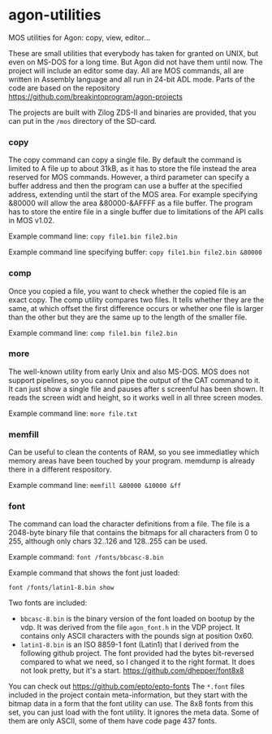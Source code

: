 # agon-utilities
MOS utilities for Agon: copy, view, editor...

These are small utilities that everybody has taken for granted on UNIX, but even on MS-DOS for a long time. But Agon did not have them until now.
The project will include an editor some day. All are MOS commands, all are written in Assembly language and all run in 24-bit ADL mode.
Parts of the code are based on the repository https://github.com/breakintoprogram/agon-projects

The projects are built with Zilog ZDS-II and binaries are provided, that you can put in the `/mos` directory
of the SD-card.

### copy

The copy command can copy a single file. By default the command is limited to A file up to about 31kB, as it has to store the file instead the area
reserved for MOS commands. However, a third parameter can specify a buffer address and then the program can use a buffer at the specified address, extending
until the start of the MOS area. For example specifying &80000 will allow the area &80000-&AFFFF as a file buffer. The program has to store the entire
file in a single buffer due to limitations of the API calls in MOS v1.02.

Example command line: `copy file1.bin file2.bin`

Example command line specifying buffer: `copy file1.bin file2.bin &80000`

### comp

Once you copied a file, you want to check whether the copied file is an exact copy. The comp utility compares two files. It tells whether they are the same,
at which offset the first difference occurs or whether one file is larger than the other but they are the same up to the length of the smaller file.

Example command line: `comp file1.bin file2.bin`

### more

The well-known utility from early Unix and also MS-DOS. MOS does not support pipelines, so you cannot pipe the output of the CAT command to it. It can just show
a single file and pauses after s screenful has been shown. It reads the screen widt and height, so it works well in all three screen modes.

Example command line: `more file.txt`

### memfill

Can be useful to clean the contents of RAM, so you see immediatley which memory areas have been touched by your program. memdump is already there in a different respository.

Example command line: `memfill &80000 &10000 &ff`

### font

The command can load the character definitions from a file. The file is a 2048-byte binary file that contains the bitmaps for all characters from 0 to 255, 
although only chars 32..126 and 128..255 can be used.

Example command: `font /fonts/bbcasc-8.bin`

Example command that shows the font just loaded: 

`font /fonts/latin1-8.bin show`

Two fonts are included: 
- `bbcasc-8.bin` is the binary version of the font loaded on bootup by the vdp. It was derived from the file `agon_font.h`
 in the VDP project. It contains only ASCII characters with the pounds sign at position 0x60.
- `latin1-8.bin` is an ISO 8859-1 font (Latin1) that I derived from the following github project. The font provided had
 the bytes bit-reversed compared to what we need, so I changed it to the right format. It does not look pretty, but it's a start.
https://github.com/dhepper/font8x8

You can check out https://github.com/epto/epto-fonts
The `*.font` files included in the project contain meta-information, but they start with the bitmap data in a form that the font utility can use.
The 8x8 fonts from this set, you can just load with the font utility. It ignores the meta data. Some of them are only ASCII, some of them have code page 437 fonts.